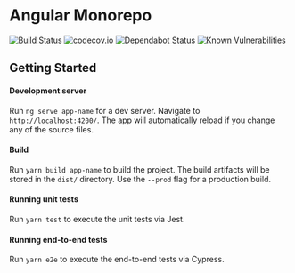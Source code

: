 # Angular Monorepo

[![Build Status](https://travis-ci.org/alexander-lloyd/angular-monorepo.svg?branch=master)](https://travis-ci.org/alexander-lloyd/angular-monorepo)
[![codecov.io](https://codecov.io/github/alexander-lloyd/angular-monorepo/coverage.svg?branch=master)](http://codecov.io/github/alexander-lloyd/angular-monorepo?branch=master)
[![Dependabot Status](https://api.dependabot.com/badges/status?host=github&repo=alexander-lloyd/angular-monorepo)](https://dependabot.com)
[![Known Vulnerabilities](https://snyk.io/test/github/alexander-lloyd/angular-monorepo/badge.svg?style=flat-square)](https://snyk.io/test/github/{username}/{repo})

## Getting Started

#### Development server

Run `ng serve app-name` for a dev server. Navigate to `http://localhost:4200/`. The app will automatically reload if you change any of the source files.

#### Build

Run `yarn build app-name` to build the project. The build artifacts will be stored in the `dist/` directory. Use the `--prod` flag for a production build.

#### Running unit tests

Run `yarn test` to execute the unit tests via Jest.

#### Running end-to-end tests

Run `yarn e2e` to execute the end-to-end tests via Cypress.

